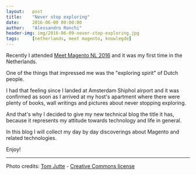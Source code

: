 ```yaml
---
layout:   post
title:    "Never stop exploring"
date:     2016-06-09 00:00:00
author:   "Alessandro Ronchi"
header-img: img/2016-06-09-never-stop-exploring.jpg
tags:     [netherlands, meet magento, knowlegde]
---
```


Recently I attended [Meet Magento NL 2016](https://www.meet-magento.nl/) and it
was my first time in the Netherlands.

One of the things that impressed me was the "exploring spirit" of Dutch people.

I had that feeling since I landed at Amsterdam Shiphol airport and it was
confirmed as soon as I arrived at my host's apartment where there were plenty of
books, wall writings and pictures about never stopping exploring.

And that's why I decided to give my new technical blog the title it has, because
it represents my attitude towards technology and life in general.

In this blog I will collect my day by day discoverings about Magento and related
technologies.

Enjoy!

---

Photo credits: [Tom Jutte](https://www.flickr.com/photos/hereistom/) - [Creative Commons license](https://creativecommons.org/licenses/by-nc-nd/2.0/)
